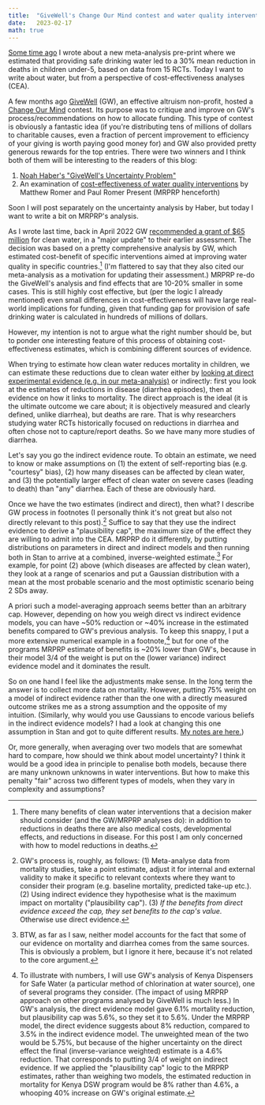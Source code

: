 ```yaml
---
title:  "GiveWell's Change Our Mind contest and water quality interventions"
date:   2023-02-17
math: true
---
```


[Some time ago](https://statmodeling.stat.columbia.edu/2023/01/25/water-treatment-and-child-mortality-a-meta-analysis-and-cost-effectiveness-analysis/) I wrote about a new meta-analysis pre-print where we estimated that providing safe drinking water led to a 30% mean reduction in deaths in children under-5, based on data from 15 RCTs. Today I want to write about water, but from a perspective of cost-effectiveness analyses (CEA).

A few months ago [GiveWell](https://www.givewell.org/) (GW), an effective altruism non-profit, hosted a [Change Our Mind](https://blog.givewell.org/2022/12/15/change-our-mind-contest-winners/) contest. Its purpose was to critique and improve on GW's process/recommendations on how to allocate funding. This type of contest is obviously a fantastic idea (if you're distributing tens of millions of dollars to charitable causes, even a fraction of percent improvement to efficiency of your giving is worth paying good money for) and GW also provided pretty generous rewards for the top entries. There were two winners and I think both of them will be interesting to the readers of this blog:

1. [Noah Haber's "GiveWell's Uncertainty Problem"](https://www.metacausal.com/givewells-uncertainty-problem/)
2. An examination of [cost-effectiveness of water quality interventions](https://forum.effectivealtruism.org/posts/6cJM2pWH8dz9TnBRy/an-examination-of-givewell-s-water-quality-intervention-cost) by Matthew Romer and Paul Romer Present (MRPRP henceforth)

Soon I will post separately on the uncertainty analysis by Haber, but today I want to write a bit on MRPRP's analysis.

As I wrote last time, back in April 2022 GW [recommended a grant of $65 million](https://blog.givewell.org/2022/04/06/water-quality-overview/) for clean water, in a "major update" to their earlier assessment. The decision was based on a pretty comprehensive analysis by GW, which estimated cost-benefit of specific interventions aimed at improving water quality in specific countries.[^mortality] (I'm flattered to say that they also cited our meta-analysis as a motivation for updating their assessment.) MRPRP re-do the GiveWell's analysis and find effects that are 10-20% smaller in some cases. This is still highly cost effective, but (per the logic I already mentioned) even small differences in cost-effectiveness will have large real-world implications for funding, given that funding gap for provision of safe drinking water is calculated in hundreds of millions of dollars.

However, my intention is not to argue what the right number should be, but to ponder one interesting feature of this process of obtaining cost-effectiveness estimates, which is combining different sources of evidence. 

[^mortality]:There many benefits of clean water interventions that a decision maker should consider (and the GW/MRPRP analyses do): in addition to reductions in deaths there are also medical costs, developmental effects, and reductions in disease. For this post I am only concerned with how to model reductions in deaths.

When trying to estimate how clean water reduces mortality in children, we can estimate these reductions due to clean water either by [looking at direct experimental evidence (e.g. in our meta-analysis)](https://wwiecek.github.io/2023/01/18/water-meta-analysis.html) or indirectly: first you look at the estimates of reductions in disease (diarrhea episodes), then at evidence on how it links to mortality. The direct approach is the ideal (it is the ultimate outcome we care about; it is objectively measured and clearly defined, unlike diarrhea), but deaths are rare. That is why researchers studying water RCTs historically focused on reductions in diarrhea and often chose not to capture/report deaths. So we have many more studies of diarrhea.

Let's say you go the indirect evidence route. To obtain an estimate, we need to know or make assumptions on (1) the extent of self-reporting bias (e.g. "courtesy" bias), (2) how many diseases can be affected by clean water, and (3) the potentially larger effect of clean water on severe cases (leading to death) than "any" diarrhea. Each of these are obviously hard.

Once we have the two estimates (indirect and direct), then what? I describe GW process in footnotes (I personally think it's not great but also not directly relevant to this post).[^givewellind] Suffice to say that they use the indirect evidence to derive a "plausibility cap", the maximum size of the effect they are willing to admit into the CEA. MRPRP do it differently, by putting distributions on parameters in direct and indirect models and then running both in Stan to arrive at a combined, inverse-weighted estimate.[^combine] For example, for point (2) above (which diseases are affected by clean water), they look at a range of scenarios and put a Gaussian distribution with a mean at the most probable scenario and the most optimistic scenario being 2 SDs away.

[^givewellind]:GW's process is, roughly, as follows: (1) Meta-analyse data from mortality studies, take a point estimate, adjust it for internal and external validity to make it specific to relevant contexts where they want to consider their program (e.g. baseline mortality, predicted take-up etc.). (2) Using indirect evidence they hypothesise what is the maximum impact on mortality ("plausibility cap"). (3) _If the benefits from direct evidence exceed the cap, they set benefits to the cap's value._ Otherwise use direct evidence.

[^combine]:BTW, as far as I saw, neither model accounts for the fact that some of our evidence on mortality and diarrhea comes from the same sources. This is obviously a problem, but I ignore it here, because it's not related to the core argument.

A priori such a model-averaging approach seems better than an arbitrary cap. However, depending on how you weigh direct vs indirect evidence models, you can have ~50% reduction or ~40% increase in the estimated benefits compared to GW's previous analysis. To keep this snappy, I put a more extensive numerical example in a footnote,[^cap] but for one of the programs MRPRP estimate of benefits is ~20% lower than GW's, because in their model 3/4 of the weight is put on the (lower variance) indirect evidence model and it dominates the result.

[^cap]:To illustrate with numbers, I will use GW's analysis of Kenya Dispensers for Safe Water (a particular method of chlorination at water source), one of several programs they consider. (The impact of using MRPRP approach on other programs analysed by GiveWell is much less.) In GW's analysis, the direct evidence model gave 6.1% mortality reduction, but plausibility cap was 5.6%, so they set it to 5.6%. Under the MRPRP model, the direct evidence suggests about 8% reduction, compared to 3.5% in the indirect evidence model. The unweighted mean of the two would be 5.75%, but because of the higher uncertainty on the direct effect the final (inverse-variance weighted) estimate is a 4.6% reduction. That corresponds to putting 3/4 of weight on indirect evidence. If we applied the "plausibility cap" logic to the MRPRP estimates, rather than weighing two models, the estimated reduction in mortality for Kenya DSW program would be 8% rather than 4.6%, a whooping 40% increase on GW's original estimate. 

So on one hand I feel like the adjustments make sense. In the long term the answer is to collect more data on mortality. However, putting 75% weight on a model of indirect evidence rather than the one with a directly measured outcome strikes me as a strong assumption and the opposite of my intuition. (Similarly, why would you use Gaussians to encode various beliefs in the indirect evidence models? I had a look at changing this one assumption in Stan and got to quite different results. [My notes are here.](https://wwiecek.github.io/2023/01/10/give-well-cea.html)) 

Or, more generally, when averaging over two models that are somewhat hard to compare, how should we think about model uncertainty? I think it would be a good idea in principle to penalise both models, because there are many unknown unknowns in water interventions. But how to make this penalty "fair" across two different types of models, when they vary in complexity and assumptions?
